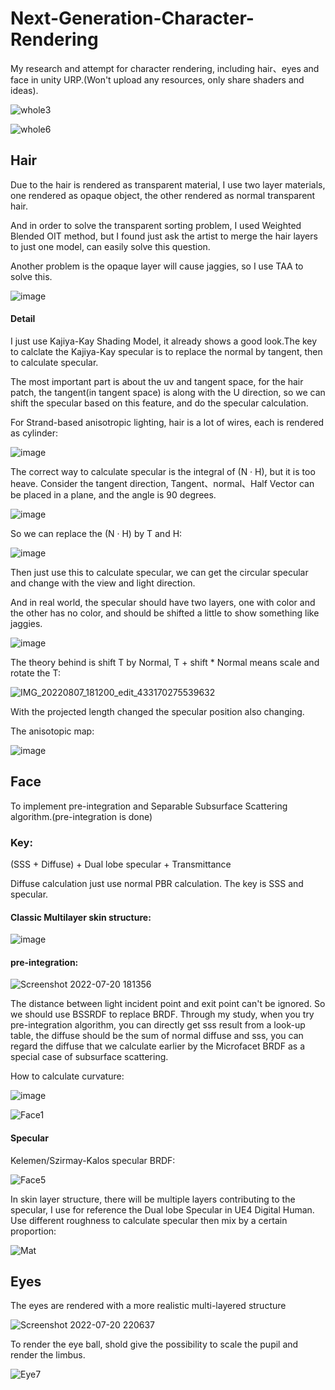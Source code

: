 # Next-Generation-Character-Rendering
My research and attempt for character rendering, including hair、eyes and face in unity URP.(Won't upload any resources, only share shaders and ideas).


![whole3](https://user-images.githubusercontent.com/56297955/182903868-248bd75a-d7c6-42a0-bbcb-e8799643430e.png)


![whole6](https://user-images.githubusercontent.com/56297955/182903927-4787ba16-0b19-40e7-bdbe-70577f260d9d.png)


## Hair

Due to the hair is rendered as transparent material, I use two layer materials, one rendered as opaque object, the other rendered as normal transparent hair.

And in order to solve the transparent sorting problem, I used Weighted Blended OIT method, but I found just ask the artist to merge the hair layers to just one model, can easily solve this question.

Another problem is the opaque layer will cause jaggies, so I use TAA to solve this.

![image](https://user-images.githubusercontent.com/56297955/182907859-33179eab-d932-4e63-9631-d6767e93b2c1.png)


#### Detail

I just use Kajiya-Kay Shading Model, it already shows a good look.The key to calclate the Kajiya-Kay specular is to replace the normal by tangent, then to calculate specular.

The most important part is about the uv and tangent space, for the hair patch, the tangent(in tangent space) is along with the U direction, so we can shift the specular based on this feature, and do the specular calculation.

For Strand-based anisotropic lighting, hair is a lot of wires, each is rendered as cylinder:

![image](https://user-images.githubusercontent.com/56297955/183281437-5c757ea5-eb74-4aaa-b0d6-4c4c7dd3cbbb.png)

The correct way to calculate specular is the integral of (N · H), but it is too heave. Consider the tangent direction, Tangent、normal、Half Vector can be placed in a plane, and the angle is 90 degrees. 

![image](https://user-images.githubusercontent.com/56297955/183282518-66195017-4575-455b-8254-9c2b650c0395.png)

So we can replace the (N · H) by T and H:

![image](https://user-images.githubusercontent.com/56297955/183282533-2ff88385-e6ce-47b0-a838-164787f6b9a1.png)

Then just use this to calculate specular, we can get the circular specular and change with the view and light direction.

And in real world, the specular should have two layers, one with color and the other has no color, and should be shifted a little to show something like jaggies.


![image](https://user-images.githubusercontent.com/56297955/183284813-9a383d4b-2f3d-4f16-8d18-8222dc9ede5e.png)


The theory behind is shift T by Normal, T + shift * Normal means scale and rotate the T:


![IMG_20220807_181200_edit_433170275539632](https://user-images.githubusercontent.com/56297955/183288388-50dc2bb2-8d49-42c8-a933-2cb88753691f.jpg)


With the projected length changed the specular position also changing.

The anisotopic map:


![image](https://user-images.githubusercontent.com/56297955/183289269-3f3e4264-198f-463e-9c76-dbc2cd7ba164.png)


## Face
To implement pre-integration and Separable Subsurface Scattering algorithm.(pre-integration is done)

### Key:

(SSS + Diffuse) + Dual lobe specular + Transmittance  

Diffuse calculation just use normal PBR calculation. The key is SSS and specular.

#### Classic Multilayer skin structure:


![image](https://user-images.githubusercontent.com/56297955/183290208-5f810bba-ff58-4462-99b0-ef1035cc65a0.png)


#### pre-integration:


![Screenshot 2022-07-20 181356](https://user-images.githubusercontent.com/56297955/183303846-2176ef12-58e2-4d2c-9b99-80879da59e84.png)


The distance between light incident point and exit point can't be ignored. So we should use BSSRDF to replace BRDF. Through my study, when you try pre-integration algorithm, you can directly get sss result from a look-up table, the diffuse should be the sum of normal diffuse and sss, you can regard the diffuse that we calculate earlier by the Microfacet BRDF as a special case of subsurface scattering.


How to calculate curvature:


![image](https://user-images.githubusercontent.com/56297955/183303663-5f8efcae-e7bc-4d70-8f3a-3a4c8c0321aa.png)


![Face1](https://user-images.githubusercontent.com/56297955/183303689-8aae426b-18fc-428b-9430-38d5ca564fa1.png)


#### Specular

Kelemen/Szirmay-Kalos specular BRDF:


![Face5](https://user-images.githubusercontent.com/56297955/183304103-7824a3af-3bd0-44a0-bfc4-0443d090261b.png)


In skin layer structure, there will be multiple layers contributing to the specular, I use for reference the Dual lobe Specular in UE4 Digital Human. Use different roughness to calculate specular then mix by a certain proportion:


![Mat](https://user-images.githubusercontent.com/56297955/183304403-851479d1-1c12-4426-8f3b-07a246a06b49.png)


## Eyes

The eyes are rendered with a more realistic multi-layered structure


![Screenshot 2022-07-20 220637](https://user-images.githubusercontent.com/56297955/182918311-2cb1cfc4-4e31-4f6a-8129-2857d250d294.png)


To render the eye ball, shold give the possibility to scale the pupil and render the limbus.


![Eye7](https://user-images.githubusercontent.com/56297955/182921125-1d71d5a9-4c70-4170-8a59-2eebb05fb8d5.png)

